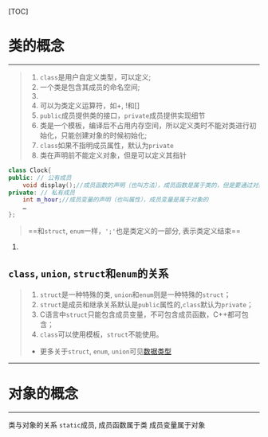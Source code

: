 [TOC]
# 类的概念
---

> 1. `class`是用户自定义类型，可以定义;
> 2. 一个类是包含其成员的命名空间;
> 3. 
> 3. 可以为类定义运算符，如+, !和[]
> 4. `public`成员提供类的接口，`private`成员提供实现细节
> 5. 类是一个模板，编译后不占用内存空间，所以定义类时不能对类进行初始化，只能创建对象的时候初始化;
> 6. `class`如果不指明成员属性，默认为`private`
> 7. 类在声明前不能定义对象，但是可以定义其指针


```cpp
class Clock{
public: // 公有成员
    void display();//成员函数的声明（也叫方法），成员函数是属于类的，但是要通过对象来调用
private: // 私有成员
    int m_hour;//成员变量的声明（也叫属性），成员变量是属于对象的
    …
};
```
> ==和`struct`, `enum`一样，`';'`也是类定义的一部分, 表示类定义结束==


1. 

## `class`, `union`, `struct`和`enum`的关系
> 1. `struct`是一种特殊的类, `union`和`enum`则是一种特殊的`struct`；
> 2. `struct`是成员和继承关系默认是`public`属性的,`class`默认为`private`；
> 3. C语言中`struct`只能包含成员变量，不可包含成员函数，C++都可包含；
> 4. `class`可以使用模板，`struct`不能使用。
> - 更多关于`struct`, `enum`, `union`可见[数据类型](..\2.基础\数据类型.md)

---
# 对象的概念
---

类与对象的关系
`static`成员, 成员函数属于类
成员变量属于对象

